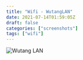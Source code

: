 ```yaml
---
title: "Wifi - WutangLAN"
date: 2021-07-14T01:59:05Z
draft: false
categories: ["screenshots"]
tags: ["wifi"]
---
```


![Wutang LAN](/img/ss/wifiwutanglan.png)
